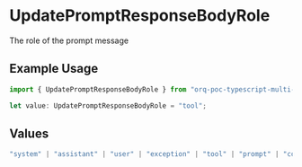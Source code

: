 # UpdatePromptResponseBodyRole

The role of the prompt message

## Example Usage

```typescript
import { UpdatePromptResponseBodyRole } from "orq-poc-typescript-multi-env-version/models/operations";

let value: UpdatePromptResponseBodyRole = "tool";
```

## Values

```typescript
"system" | "assistant" | "user" | "exception" | "tool" | "prompt" | "correction" | "expected_output"
```